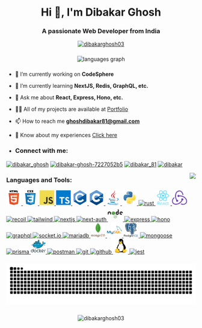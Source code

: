 <h1 align="center">Hi 👋, I'm Dibakar Ghosh</h1>
<h3 align="center">A passionate Web Developer from India</h3>

<p align="center"> <a href="https://github.com/ryo-ma/github-profile-trophy"><img src="https://github-profile-trophy.vercel.app/?username=dibakarghosh03&theme=radical" alt="dibakarghosh03" /></a> </p>

###

<div align="center">
  <img src="https://github-readme-stats.vercel.app/api/top-langs?username=dibakarghosh03&locale=en&hide_title=false&layout=compact&card_width=320&langs_count=5&theme=dracula&hide_border=false" height="150" alt="languages graph"  />
</div>

###

- 🔭 I’m currently working on **CodeSphere**

- 🌱 I’m currently learning **NextJS, Redis, GraphQL, etc.**

- 💬 Ask me about **React, Express, Hono, etc.**

- 👨‍💻 All of my projects are available at [Portfolio](https://dibakar-ghosh-portfolio.vercel.app/)

- 📫 How to reach me **ghoshdibakar81@gmail.com**

- 📄 Know about my experiences [Click here](https://res.cloudinary.com/dlkgrlauh/image/upload/v1729225928/ldrbpyifz3haej8rp3kz.pdf)

- <h3 align="left">Connect with me:</h3>
<p align="left">
<a href="https://www.facebook.com/people/Dibakar-Ghosh/pfbid0XMUdxfqzcAUUaACLECKVYMPjqL2r6jMeiomEWXEVU4tXbrER4WVYBZCsXgq15jKdl/" target="blank"><img align="center" src="https://upload.wikimedia.org/wikipedia/commons/thumb/b/b9/2023_Facebook_icon.svg/900px-2023_Facebook_icon.svg.png?20231011122028" alt="dibakar_ghosh" height="40" width="40" /></a>
<a href="https://linkedin.com/in/dibakar-ghosh-7227052b5" target="blank"><img align="center" src="https://raw.githubusercontent.com/rahuldkjain/github-profile-readme-generator/master/src/images/icons/Social/linked-in-alt.svg" alt="dibakar-ghosh-7227052b5" height="40" width="40" /></a>
<a href="https://www.codechef.com/users/dibakar_81" target="blank"><img align="center" src="https://i.pinimg.com/736x/c5/d9/fc/c5d9fc1e18bcf039f464c2ab6cfb3eb6.jpg" alt="dibakar_81" height="40" width="40" /></a>
<a href="https://www.leetcode.com/dibakar" target="blank"><img align="center" src="https://raw.githubusercontent.com/rahuldkjain/github-profile-readme-generator/master/src/images/icons/Social/leet-code.svg" alt="dibakar" height="40" width="40" /></a>
</p>

<img align="right" height="150" src="https://user-images.githubusercontent.com/5713670/87202985-820dcb80-c2b6-11ea-9f56-7ec461c497c3.gif"  />

###
<h3 align="left">Languages and Tools:</h3>
<p align="left">
  <a href="https://www.w3.org/html/" target="_blank" rel="noreferrer">
    <img
      src="https://raw.githubusercontent.com/devicons/devicon/master/icons/html5/html5-original-wordmark.svg"
      alt="html5"
      width="40"
      height="40"
    />
  </a>
  <a href="https://www.w3schools.com/css/" target="_blank" rel="noreferrer">
    <img
      src="https://raw.githubusercontent.com/devicons/devicon/master/icons/css3/css3-original-wordmark.svg"
      alt="css3"
      width="40"
      height="40"
    />
  </a>
  <a
    href="https://developer.mozilla.org/en-US/docs/Web/JavaScript"
    target="_blank"
    rel="noreferrer"
  >
    <img
      src="https://raw.githubusercontent.com/devicons/devicon/master/icons/javascript/javascript-original.svg"
      alt="javascript"
      width="40"
      height="40"
    />
  </a>
  <a href="https://www.typescriptlang.org/" target="_blank" rel="noreferrer">
    <img
      src="https://raw.githubusercontent.com/devicons/devicon/master/icons/typescript/typescript-original.svg"
      alt="typescript"
      width="40"
      height="40"
    />
  </a>
  <a href="https://www.cprogramming.com/" target="_blank" rel="noreferrer">
    <img
      src="https://raw.githubusercontent.com/devicons/devicon/master/icons/c/c-original.svg"
      alt="c"
      width="40"
      height="40"
    />
  </a>
  <a href="https://www.w3schools.com/cpp/" target="_blank" rel="noreferrer">
    <img
      src="https://raw.githubusercontent.com/devicons/devicon/master/icons/cplusplus/cplusplus-original.svg"
      alt="cplusplus"
      width="40"
      height="40"
    />
  </a>
  <a href="https://www.java.com" target="_blank" rel="noreferrer">
    <img
      src="https://raw.githubusercontent.com/devicons/devicon/master/icons/java/java-original.svg"
      alt="java"
      width="40"
      height="40"
    />
  </a>
  <a href="https://www.python.org" target="_blank" rel="noreferrer">
    <img
      src="https://raw.githubusercontent.com/devicons/devicon/master/icons/python/python-original.svg"
      alt="python"
      width="40"
      height="40"
    />
  </a>
  <a href="https://www.rust-lang.org" target="_blank" rel="noreferrer">
    <img
      src="https://w7.pngwing.com/pngs/114/914/png-transparent-rust-programming-language-logo-machine-learning-haskell-crab-animals-cartoon-crab.png"
      alt="rust"
      width="40"
      height="40"
    />
  </a>
  <a href="https://reactjs.org/" target="_blank" rel="noreferrer">
    <img
      src="https://raw.githubusercontent.com/devicons/devicon/master/icons/react/react-original-wordmark.svg"
      alt="react"
      width="40"
      height="40"
    />
  </a>
  <a href="https://redux.js.org" target="_blank" rel="noreferrer">
    <img
      src="https://raw.githubusercontent.com/devicons/devicon/master/icons/redux/redux-original.svg"
      alt="redux"
      width="40"
      height="40"
    />
  </a>
  <a href="https://recoiljs.org" target="_blank" rel="noreferrer">
    <img
      src="https://cdn.worldvectorlogo.com/logos/recoil-js.svg"
      alt="recoil"
      width="40"
      height="40"
    />
  </a>
  <a href="https://tailwindcss.com/" target="_blank" rel="noreferrer">
    <img
      src="https://www.vectorlogo.zone/logos/tailwindcss/tailwindcss-icon.svg"
      alt="tailwind"
      width="40"
      height="40"
    />
  </a>
  <a href="https://nextjs.org/" target="_blank" rel="noreferrer">
    <img
      src="https://d2nir1j4sou8ez.cloudfront.net/wp-content/uploads/2021/12/nextjs-boilerplate-logo.png"
      alt="nextjs"
      width="40"
      height="40"
    />
  </a>
  <a href="https://next-auth.js.org" target="_blank" rel="noreferrer">
    <img
      src="https://next-auth.js.org/img/logo/logo-sm.png"
      alt="next-auth"
      width="40"
      height="40"
    />
  </a>
  <a href="https://nodejs.org" target="_blank" rel="noreferrer">
    <img
      src="https://raw.githubusercontent.com/devicons/devicon/master/icons/nodejs/nodejs-original-wordmark.svg"
      alt="nodejs"
      width="40"
      height="40"
    />
  </a>
  <a href="https://expressjs.com" target="_blank" rel="noreferrer">
    <img
      src="https://www.etatvasoft.com/public/images/express-main-logo-hexa.svg"
      alt="express"
      width="40"
      height="40"
    />
  </a>
  <a href="https://hono.dev" target="_blank" rel="noreferrer">
    <img
      src="https://hono.dev/images/logo.svg"
      alt="hono"
      width="40"
      height="40"
    />
  </a>
  <a href="https://graphql.org" target="_blank" rel="noreferrer">
    <img
      src="https://www.vectorlogo.zone/logos/graphql/graphql-icon.svg"
      alt="graphql"
      width="40"
      height="40"
    />
  </a>
  <a href="https://socket.io" target="_blank" rel="noreferrer">
    <img
      src="https://socket.io/images/logo-dark.svg"
      alt="socket.io"
      width="40"
      height="40"
    />
  </a>
  <a href="https://mariadb.org/" target="_blank" rel="noreferrer">
    <img
      src="https://www.vectorlogo.zone/logos/mariadb/mariadb-icon.svg"
      alt="mariadb"
      width="40"
      height="40"
    />
  </a>
  <a href="https://www.mongodb.com/" target="_blank" rel="noreferrer">
    <img
      src="https://raw.githubusercontent.com/devicons/devicon/master/icons/mongodb/mongodb-original-wordmark.svg"
      alt="mongodb"
      width="40"
      height="40"
    />
  </a>
  <a href="https://www.mysql.com/" target="_blank" rel="noreferrer">
    <img
      src="https://raw.githubusercontent.com/devicons/devicon/master/icons/mysql/mysql-original-wordmark.svg"
      alt="mysql"
      width="40"
      height="40"
    />
  </a>
  <a href="https://www.postgresql.org" target="_blank" rel="noreferrer">
    <img
      src="https://raw.githubusercontent.com/devicons/devicon/master/icons/postgresql/postgresql-original-wordmark.svg"
      alt="postgresql"
      width="40"
      height="40"
    />
  </a>
  <a href="https://mongoosejs.com" target="_blank" rel="noreferrer">
    <img
      src="https://tsed.io/mongoose.png"
      alt="mongoose"
      width="40"
      height="40"
    />
  </a>
  <a href="https://www.prisma.io" target="_blank" rel="noreferrer">
    <img
      src="https://prismalens.vercel.app/header/logo-white.svg"
      alt="prisma"
      width="40"
      height="40"
    />
  </a>
  <a href="https://www.docker.com/" target="_blank" rel="noreferrer">
    <img
      src="https://raw.githubusercontent.com/devicons/devicon/master/icons/docker/docker-original-wordmark.svg"
      alt="docker"
      width="40"
      height="40"
    />
  </a>
  <a href="https://postman.com" target="_blank" rel="noreferrer">
    <img
      src="https://www.vectorlogo.zone/logos/getpostman/getpostman-icon.svg"
      alt="postman"
      width="40"
      height="40"
    />
  </a>
  <a href="https://git-scm.com/" target="_blank" rel="noreferrer">
    <img
      src="https://www.vectorlogo.zone/logos/git-scm/git-scm-icon.svg"
      alt="git"
      width="40"
      height="40"
    />
  </a>
  <a href="https://github.com/" target="_blank" rel="noreferrer">
    <img
      src="https://cdn.pixabay.com/photo/2022/01/30/13/33/github-6980894_1280.png"
      alt="github"
      width="40"
      height="40"
    />
  </a>
  <a href="https://www.linux.org/" target="_blank" rel="noreferrer">
    <img
      src="https://raw.githubusercontent.com/devicons/devicon/master/icons/linux/linux-original.svg"
      alt="linux"
      width="40"
      height="40"
    />
  </a>
  <a href="https://jestjs.io" target="_blank" rel="noreferrer">
    <img
      src="https://www.vectorlogo.zone/logos/jestjsio/jestjsio-icon.svg"
      alt="jest"
      width="40"
      height="40"
    />
  </a>
</p>

###

<div align="left">

</div>

###

![snake_gif](https://github.com/dibakarghosh03/dibakarghosh03/blob/output/snake.svg)

###

<p align="center"><img align="center" src="https://github-readme-streak-stats.herokuapp.com/?user=dibakarghosh03&theme=radical" alt="dibakarghosh03" /></p>
